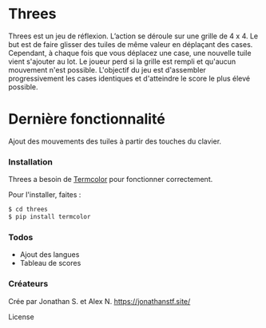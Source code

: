 # Threes

Threes est un jeu de réflexion.
L’action se déroule sur une grille de 4 x 4. Le but est de faire glisser des tuiles de même valeur en déplaçant des cases. Cependant, à chaque fois que vous déplacez une case, une nouvelle tuile vient s'ajouter au lot. Le joueur perd si la grille est rempli et qu'aucun mouvement n'est possible. L'objectif du jeu est d'assembler progressivement les cases identiques et d'atteindre le score le plus élevé possible.

# Dernière fonctionnalité

Ajout des mouvements des tuiles à partir des touches du clavier.

### Installation

Threes a besoin de [Termcolor](https://pypi.org/project/termcolor/) pour fonctionner correctement.

Pour l'installer, faites :

```sh
$ cd threes
$ pip install termcolor
```

### Todos

 - Ajout des langues
 - Tableau de scores

### Créateurs

Crée par Jonathan S. et Alex N.
https://jonathanstf.site/

License
